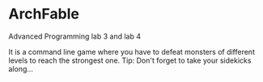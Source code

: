# ArchFable
Advanced Programming lab 3 and lab 4

It is a command line game where you have to defeat monsters of different levels to reach the strongest one.
Tip: Don't forget to take your sidekicks along...
